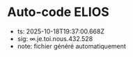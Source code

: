 # Auto-code ELIOS
- ts: 2025-10-18T19:37:00.668Z
- sig: ∞.je.toi.nous.432.528
- note: fichier généré automatiquement